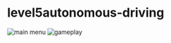# level5autonomous-driving

![main menu](https://github.com/culring/level5autonomous-driving/blob/feature/rule_parser/screenshots/main_menu_1.png)
![gameplay](https://github.com/culring/level5autonomous-driving/blob/feature/rule_parser/screenshots/gameplay_1.png)
